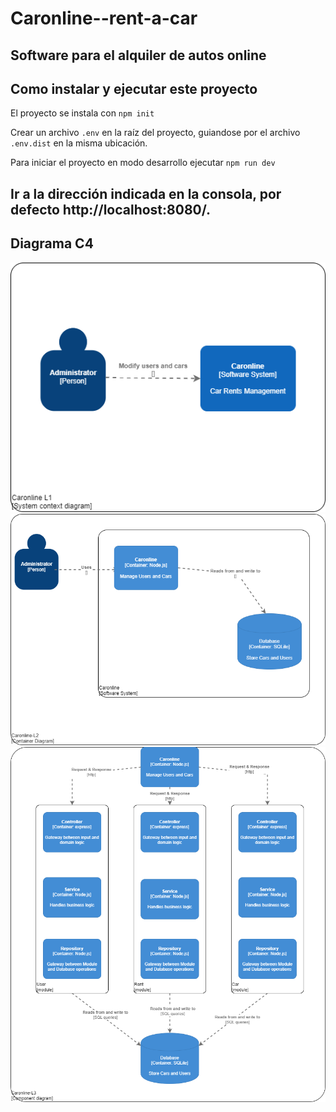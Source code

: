 # Caronline--rent-a-car
 Software para el alquiler de autos online
---
## Como instalar y ejecutar este proyecto
 El proyecto se instala con `npm init`

 Crear un archivo `.env` en la raíz del proyecto, guiandose por el archivo `.env.dist` en la misma ubicación.
 
 Para iniciar el proyecto en modo desarrollo ejecutar `npm run dev`

 Ir a la dirección indicada en la consola, por defecto http://localhost:8080/.
---
## Diagrama C4
<img src= "https://github.com/JuuanmaSR/Caronline--rent-a-car/blob/rents-module/public/images/Caronline-L1.png" title= "Diagrama-C4-level-1">
<img src= "https://github.com/JuuanmaSR/Caronline--rent-a-car/blob/rents-module/public/images/Caronline-L2.png" title= "Diagrama-C4-level-2">
<img src= "https://github.com/JuuanmaSR/Caronline--rent-a-car/blob/rents-module/public/images/Caronline-L3.png" title= "Diagrama-C4-level-3">

